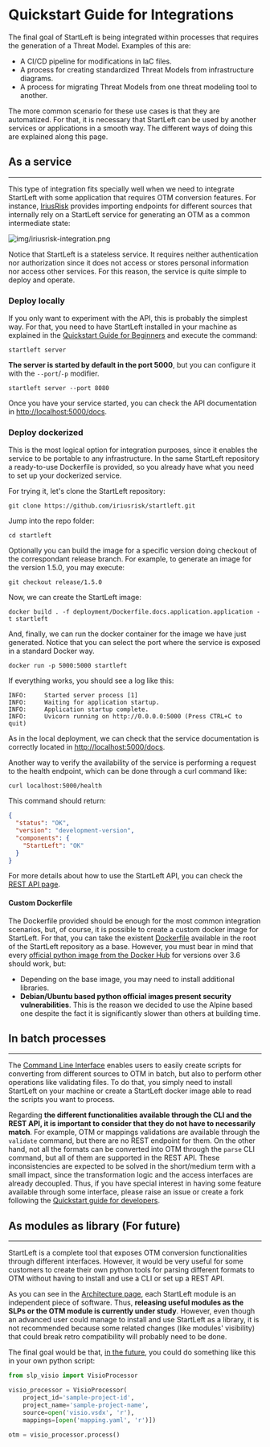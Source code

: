 # Quickstart Guide for Integrations

The final goal of StartLeft is being integrated within processes that requires the generation of a Threat Model. Examples
of this are:

* A CI/CD pipeline for modifications in IaC files.
* A process for creating standardized Threat Models from infrastructure diagrams.
* A process for migrating Threat Models from one threat modeling tool to another.

The more common scenario for these use cases is that they are automatized. For that, it is necessary that StartLeft can
be used by another services or applications in a smooth way. The different ways of doing this are explained along this page.

## As a service

---
This type of integration fits specially well when we need to integrate StartLeft with some application that requires 
OTM conversion features. For instance, [IriusRisk](https://www.iriusrisk.com/) provides importing endpoints for different
sources that internally rely on a StartLeft service for generating an OTM as a common intermediate state:

![img/iriusrisk-integration.png](img/iriusrisk-integration.png)

Notice that StartLeft is a stateless service. It requires neither authentication nor authorization since it does not
access or stores personal information nor access other services. For this reason, the service is quite simple to deploy and
operate.

### Deploy locally
If you only want to experiment with the API, this is probably the simplest way. For that, you need to have
StartLeft installed in your machine as explained in the [Quickstart Guide for Beginners](../Quickstart-Guide-for-Beginners.md)
and execute the command:
```shell
startleft server
```
**The server is started by default in the port 5000**, but you can configure it with the `--port`/`-p` modifier.
```shell
startleft server --port 8080
```
Once you have your service started, you can check the API documentation in [http://localhost:5000/docs](http://localhost:5000/docs).

### Deploy dockerized
This is the most logical option for integration purposes, since it enables the service to be portable to any infrastructure.
In the same StartLeft repository a ready-to-use Dockerfile is provided, so you already have what you need to set up your 
dockerized service.

For trying it, let's clone the StartLeft repository:
```shell
git clone https://github.com/iriusrisk/startleft.git
```

Jump into the repo folder:
```shell
cd startleft
```

Optionally you can build the image for a specific version doing checkout of the correspondant release branch. For example,
to generate an image for the version 1.5.0, you may execute:
```shell
git checkout release/1.5.0
```

Now, we can create the StartLeft image:
```shell
docker build . -f deployment/Dockerfile.docs.application.application -t startleft
```

And, finally, we can run the docker container for the image we have just generated. Notice that you can select the
port where the service is exposed in a standard Docker way.
```shell
docker run -p 5000:5000 startleft
```

If everything works, you should see a log like this:
```shell
INFO:     Started server process [1]
INFO:     Waiting for application startup.
INFO:     Application startup complete.
INFO:     Uvicorn running on http://0.0.0.0:5000 (Press CTRL+C to quit)
```

As in the local deployment, we can check that the service documentation is correctly located in 
[http://localhost:5000/docs](http://localhost:5000/docs).

Another way to verify the availability of the service is performing a request to the health endpoint, which can be done
through a curl command like:
```shell
curl localhost:5000/health
```
This command should return:
```json
{
  "status": "OK",
  "version": "development-version",
  "components": {
    "StartLeft": "OK"
  }
}
```
For more details about how to use the StartLeft API, you can check the [REST API page](../usage/REST-API.md).

#### Custom Dockerfile
The Dockerfile provided should be enough for the most common integration scenarios, but, of course, it is possible to
create a custom docker image for StartLeft. For that, you can take the existent 
[Dockerfile](https://raw.githubusercontent.com/iriusrisk/startleft/main/Dockerfile) available in the root of the StartLeft
repository as a base. However, you must bear in mind that every [official python image from the Docker Hub](https://hub.docker.com/_/python) 
for versions over 3.6 should work, but:

* Depending on the base image, you may need to install additional libraries.
* **Debian/Ubuntu based python official images present security vulnerabilities**. This is the reason we decided 
    to use the Alpine based one despite the fact it is significantly slower than others at building time.

## In batch processes

---
The [Command Line Interface](../usage/Command-Line-Interface.md) enables users to easily create scripts for converting from different sources to OTM in batch, but
also to perform other operations like validating files. To do that, you simply need to install StartLeft on your machine or 
create a StartLeft docker image able to read the scripts you want to process.

Regarding **the different functionalities available through the CLI and the REST API, it is important to consider that they do
not have to necessarily match**. For example, OTM or mappings validations are available through the `validate` command, but 
there are no REST endpoint for them. On the other hand, not all the formats can be converted into OTM through the `parse` CLI
command, but all of them are supported in the REST API. These inconsistencies are expected to be solved in the short/medium
term with a small impact, since the transformation logic and the access interfaces are already decoupled. Thus, if you have
special interest in having some feature available through some interface, please raise an issue or create a fork following the
[Quickstart guide for developers](../development/Quickstart-Guide-for-Developers.md).


## As modules as library (For future)

---
StartLeft is a complete tool that exposes OTM conversion functionalities through different interfaces. However, it would 
be very useful for some customers to create their own python tools for parsing different formats to OTM without having to 
install and use a CLI or set up a REST API.

As you can see in the [Architecture page](../development/Architecture.md), each StartLeft module is an 
independent piece
of software. Thus, **releasing useful modules as the SLPs or the OTM module is currently under study**.
However, even though an advanced user could manage to install and use StartLeft as a library, it is not recommended because 
some related changes (like modules' visibility) that could break retro compatibility will probably need to be done.

The final goal would be that, <u>in the future</u>, you could do something like this in your own python script:
```python
from slp_visio import VisioProcessor

visio_processor = VisioProcessor(
    project_id='sample-project-id', 
    project_name='sample-project-name', 
    source=open('visio.vsdx', 'r'), 
    mappings=[open('mapping.yaml', 'r')])

otm = visio_processor.process()
```
